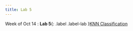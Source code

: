 ```yaml
---
title: Lab 5
---
```


Week of Oct 14
: **Lab 5**{: .label .label-lab }[KNN Classification](../labs/lab5)